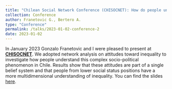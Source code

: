```yaml
---
title: "Chilean Social Network Conference (CHISOCNET): How do people understand inequality in Chile? (Franetovic and Bertero)"
collection: Conference
author: Franetovic G., Bertero A.
type: "Conference"
permalink: /talks/2023-01-02-conference-2
date: 2023-01-02
---
```


In January 2023 Gonzalo Franetovic and I were pleased to present at [**CHISOCNET**](https://chisocnetdotorg.files.wordpress.com/2023/01/chisocnet-programa.pdf). We adopted network analysis on attitudes toward inequality to investigate how people understand this complex socio-political phenomenon in Chile. Results show that these attitudes are part of a single belief system and that people from lower social status positions have a more multidimensional understanding of inequality. You can find the slides [here](https://arturobertero.github.io/files/CHISOCNET.pdf).
